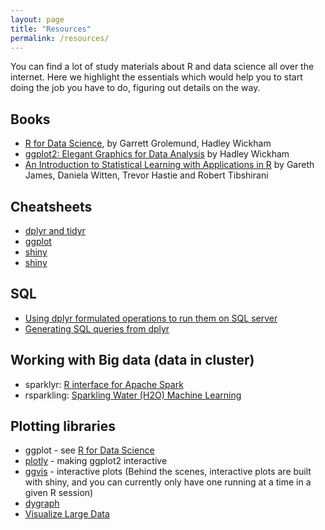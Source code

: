 ```yaml
---
layout: page
title: "Resources"
permalink: /resources/
---
```


You can find a lot of study materials about R and data science all over the internet. Here we highlight the essentials which would help you to start doing the job you have to do, figuring out details on the way.

## Books

* [R for Data Science](http://r4ds.had.co.nz/), by Garrett Grolemund, Hadley Wickham
* [ggplot2: Elegant Graphics for Data Analysis](http://ggplot2.org/book/) by Hadley Wickham
* [An Introduction to Statistical Learning with Applications in R](http://www-bcf.usc.edu/~gareth/ISL/) by Gareth James, Daniela Witten, Trevor Hastie and Robert Tibshirani

## Cheatsheets

* [dplyr and tidyr](https://www.rstudio.com/wp-content/uploads/2015/02/data-wrangling-cheatsheet.pdf)
* [ggplot](https://www.rstudio.com/wp-content/uploads/2015/03/ggplot2-cheatsheet.pdf)
* [shiny](http://shiny.rstudio.com/images/shiny-cheatsheet.pdf)
* [shiny](https://www.rstudio.com/wp-content/uploads/2015/02/shiny-cheatsheet.pdf)

## SQL
* [Using dplyr formulated operations to run them on SQL server](https://cran.r-project.org/web/packages/dplyr/vignettes/databases.html)
* [Generating SQL queries from dplyr](http://spark.rstudio.com/dplyr.html#sql_translation)


## Working with Big data (data in cluster)
* sparklyr: [R interface for Apache Spark](http://spark.rstudio.com/index.html) 
* rsparkling: [Sparkling Water (H2O) Machine Learning](http://spark.rstudio.com/h2o.html)

## Plotting libraries
* ggplot - see [R for Data Science](http://r4ds.had.co.nz/)
* [plotly](https://plot.ly/ggplot2/) - making ggplot2 interactive
* [ggvis](http://ggvis.rstudio.com/0.1/ggvis-basics.html) - interactive plots (Behind the scenes, interactive plots are built with shiny, and you can currently only have one running at a time in a given R session)
* [dygraph](https://rstudio.github.io/dygraphs/)
* [Visualize Large Data](http://spark.rstudio.com/taxiDemoH2O.nb.html#visualize) 


